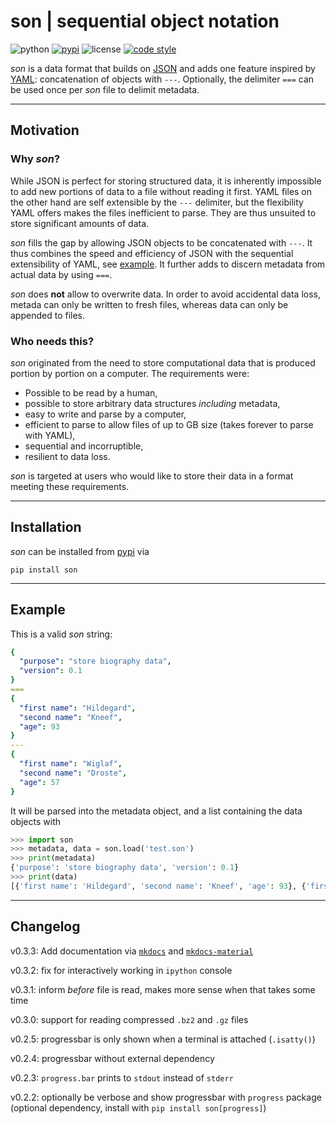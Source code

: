 son | sequential object notation
===

![python](https://img.shields.io/badge/python-3.5--3.7-lightgrey.svg?style=flat-square)
[![pypi](https://img.shields.io/pypi/v/son.svg?style=flat-square)](https://pypi.org/project/son/)
![license](https://img.shields.io/pypi/l/son.svg?color=red&style=flat-square)
[![code style](https://img.shields.io/badge/code%20style-black-202020.svg?style=flat-square)](https://github.com/ambv/black)

_son_ is a data format that builds on [JSON](https://www.json.org/) and adds one 
feature inspired by [YAML](https://yaml.org/): concatenation of objects with 
`---`.  Optionally, the delimiter `===` can be used once per _son_ file to delimit 
metadata.

---

## Motivation

### Why _son_?

While JSON is perfect for storing structured data, it is inherently impossible
to add new portions of data to a file without reading it first. YAML files on 
the other hand are self extensible by the `---` delimiter, but the flexibility 
YAML offers makes the files inefficient to parse. They are thus unsuited to 
store significant amounts of data.

_son_ fills the gap by allowing JSON objects to be concatenated with `---`. It
thus combines the speed and efficiency of JSON with the sequential extensibility
of YAML, see [example](README.md#example). It further adds to discern metadata from 
actual data by using `===`.

_son_ does **not** allow to overwrite data. In order to avoid accidental data loss,
metada can only be written to fresh files, whereas data can only be appended to files.

### Who needs this?

_son_ originated from the need to store computational data that is produced
portion by portion on a computer. The requirements were:

- Possible to be read by a human,
- possible to store arbitrary data structures _including_ metadata,
- easy to write and parse by a computer,
- efficient to parse to allow files of up to GB size (takes forever to parse with YAML),
- sequential and incorruptible,
- resilient to data loss.

_son_ is targeted at users who would like to store their data in a format meeting these requirements.

---

## Installation

_son_ can be installed from [pypi](https://pypi.org/) via
```
pip install son
```

---


## Example

This is a valid _son_ string:

```yaml
{
  "purpose": "store biography data",
  "version": 0.1
}
===
{
  "first name": "Hildegard",
  "second name": "Kneef",
  "age": 93
}
---
{
  "first name": "Wiglaf",
  "second name": "Droste",
  "age": 57
}
```

It will be parsed into the metadata object, and a list containing the data objects with

```python
>>> import son
>>> metadata, data = son.load('test.son')
>>> print(metadata)
{'purpose': 'store biography data', 'version': 0.1}
>>> print(data)
[{'first name': 'Hildegard', 'second name': 'Kneef', 'age': 93}, {'first name': 'Wiglaf', 'second name': 'Droste', 'age': 57}]
```

--- 

## Changelog

v0.3.3: Add documentation via [`mkdocs`](https://www.mkdocs.org/) and [`mkdocs-material`](https://squidfunk.github.io/mkdocs-material/)

v0.3.2: fix for interactively working in `ipython` console

v0.3.1: inform _before_ file is read, makes more sense when that takes some time

v0.3.0: support for reading compressed `.bz2` and `.gz` files

v0.2.5: progressbar is only shown when a terminal is attached (`.isatty()`)

v0.2.4: progressbar without external dependency

v0.2.3: `progress.bar` prints to `stdout` instead of `stderr`

v0.2.2: optionally be verbose and show progressbar with `progress` package (optional dependency, install with `pip install son[progress]`)
